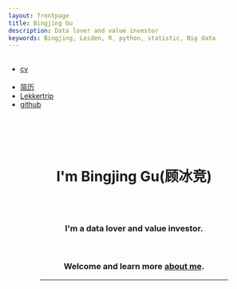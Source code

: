 ```yaml
---
layout: frontpage
title: Bingjing Gu
description: Data lover and value investor
keywords: Bingjing, Leiden, R, python, statistic, Big data
---
```

<head>
<style>
.center {
    margin: auto;
    width: 75%;
    padding: 10px;
}
.textcenter {
    text-align: center;
}
</style>
<script async src="//pagead2.googlesyndication.com/pagead/js/adsbygoogle.js"></script>
<script>
  (adsbygoogle = window.adsbygoogle || []).push({
    google_ad_client: "ca-pub-5976068496192493",
    enable_page_level_ads: true
  });
</script>
</head>

<div class="navbar">
  <div class="navbar-inner">
      <ul class="nav">
          <li><a href="{{ BASE_PATH }}/assets/CV_in_English.pdf">cv</a></li>
          <li><a href="{{ BASE_PATH }}/assets/CV_in_Chinese.pdf">简历</a></li>
          <li><a href="http://www.lekkertrip.nl/">Lekkertrip</a></li>
          <li><a href="https://github.com/sangaj">github</a></li>
      </ul>
  </div>
</div>

<table class="wide">
<div class="center">
            <div class="banner-text" text-align="center">
            <br>
            <br>
                <h1 class="textcenter">I'm Bingjing Gu(顾冰竞) </h1>
            <br>   
                <h3 class ="textcenter">I'm a <span>data lover</span> and <span>value investor</span>.</h3>
                <h3 class ="textcenter">Welcome and learn more <a class="smoothscroll" href="https://sangaj.github.io/pages/About.html">about me</a>.</h3>
                <hr />
            </div>
        </div>
 </table>
 
  
